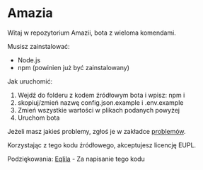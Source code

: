 # Amazia
Witaj w repozytorium Amazii, bota z wieloma komendami.

Musisz zainstalować:
- Node.js
- npm (powinien już być zainstalowany)

Jak uruchomić:
1. Wejdź do folderu z kodem źródłowym bota i wpisz: npm i
2. skopiuj/zmień nazwę config.json.example i .env.example
3. Zmień wszystkie wartości w plikach podanych powyżej
4. Uruchom bota

Jeżeli masz jakieś problemy, zgłoś je w zakładce [problemów](https://github.com/drivim/amazia/issues).

Korzystając z tego kodu źródłowego, akceptujesz licencję EUPL.

Podziękowania:
[Eqlila](https://github.com/eqlila) - Za napisanie tego kodu

